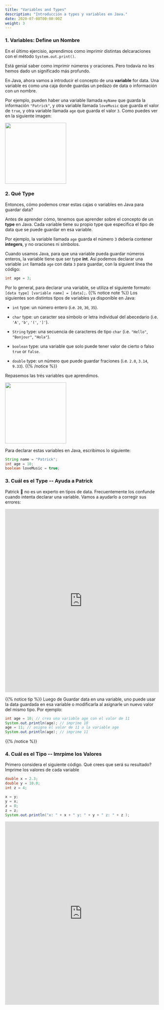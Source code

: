 ```yaml
---
title: "Variables and Types"
description: "Introducción a types y variables en Java."
date: 2020-07-08T00:00:00Z
weight: 3
---
```


### 1. Variables: Define un Nombre
En el último ejercisio, aprendimos como imprimir distintas delcaraciones con el método `System.out.print()`. 

Está genial saber como imprimir números y oraciones. Pero todavía no les hemos dado un significado más profundo.

En Java, ahora vamos a introducir el concepto de una <b>variable</b> for data. Una variable es como una caja donde guardas un pedazo de data o información con un nombre.

Por ejemplo, pueden haber una variable llamada  `myName` que guarda la información `"Patrick"`, y otra variable llamada `loveMusic` que guarda el valor de `true`, y otra variable llamada `age` que guarda el valor `3`. Como puedes ver en la siguiente imagen:

<img src="../images/variable.png" height="200"/> 

### 2. Qué Type 

Entonces, cómo podemos crear estas cajas o variables en Java para guardar data?

Antes de aprender cómo, tenemos que aprender sobre el concepto de un <b>type</b> en Java. Cada variable tiene su propio type que especifica el tipo de data que se puede guardar en esa variable.

Por ejemplo, la variable llamada `age` guarda el número `3` debería contener <b>integers</b>, y no oraciones ni símbolos. 

Cuando usamos Java, para que una variable pueda guardar números enteros, la variable tiene que ser type <b>int</b>. Así podemos declarar una variable `int` llamada `age` con data `3` para guardar, con la siguient línea the código:
```java
int age = 3;
```

Por lo general, para declarar una variable, se utiliza el siguiente formato: `[data type] [variable name] = [data];`.
{{% notice note %}}
Los siguientes son distintos tipos de variables ya disponible en Java:

- `int` type: un número entero (i.e. `20`, `30`, `35`).

- `char` type: un caracter sea símbolo or letra individual del abecedario (i.e. `'A'`, `'b'`, `'('`, `']'`). 

- `String` type: una secuencia de caracteres de tipo `char` (i.e. `"Hello"`, `"Bonjour"`, `"Hola"`).

- `boolean` type: una variable que solo puede tener valor de cierto o falso `true` or `false`.

- `double` type: un número que puede guardar fraciones (i.e. `2.0`, `3.14`, `9.33`).
{{% /notice %}}

Repasemos las trés variables que aprendimos. 

<img src="../images/dataType.png" height="200"/> 

Para declarar estas variables en Java, escribimos lo siguiente:
```java
String name = "Patrick";
int age = 10;
boolean loveMusic = true;
```

### 3. Cuál es el Type -- Ayuda a Patrick
Patrick 🐥 no es un experto en tipos de data. Frecuentemente los confunde cuando intenta declarar una variable. Vamos a ayudarlo a corregir sus errores:
<iframe height="600px" width="100%" src="https://repl.it/@nuevofoundation/JavaBasicsDataType?lite=true#Main.java" scrolling="no" frameborder="no" allowtransparency="true" allowfullscreen="true" sandbox="allow-forms allow-pointer-lock allow-popups allow-same-origin allow-scripts allow-modals"></iframe>

{{% notice tip %}}
Luego de Guardar data en una variable, uno puede usar la data guardada en esa variable o modificarla al asignarle un nuevo valor del mismo tipo. Por ejemplo:

```java
int age = 10; // crea una variable age con el valor de 11
System.out.println(age); // imprime 10
age = 11; // asigna el valor de 11 a la variable age
System.out.println(age); // imprime 11
```
{{% /notice %}}

### 4. Cuál es el Tipo -- Imrpime los Valores 
Primero considera el siguiente código. Qué crees que será su resultado? Imprime los valores de cada variable 

```java
double x = 2.3;
double y = 10.0;
int z = 4;

x = y;
y = x;
z = 0;
z = z;
System.out.println("x: " + x + " y: " + y + " z: " + z );
```
<iframe height="600px" width="100%" src="https://repl.it/@nuevofoundation/JavaBasicsVariable?lite=true#Main.java" scrolling="no" frameborder="no" allowtransparency="true" allowfullscreen="true" sandbox="allow-forms allow-pointer-lock allow-popups allow-same-origin allow-scripts allow-modals"></iframe>